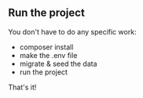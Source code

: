 ## Run the project

You don't have to do any specific work:

- composer install
- make the .env file
- migrate & seed the data
- run the project

That's it!
